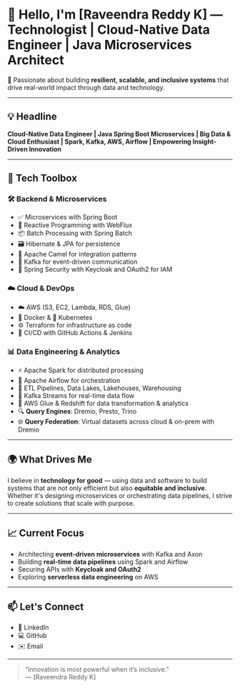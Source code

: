 # 👋 Hello, I'm [Raveendra Reddy K] — Technologist | Cloud-Native Data Engineer | Java Microservices Architect

🚀 Passionate about building **resilient, scalable, and inclusive systems** that drive real-world impact through data and technology.

---

## 💡 Headline

**Cloud-Native Data Engineer | Java Spring Boot Microservices | Big Data & Cloud Enthusiast | Spark, Kafka, AWS, Airflow | Empowering Insight-Driven Innovation**

---

## 🧰 Tech Toolbox

### 🛠️ Backend & Microservices
- ✅ Microservices with Spring Boot
- 🔁 Reactive Programming with WebFlux
- 📦 Batch Processing with Spring Batch
- 🗃️ Hibernate & JPA for persistence
- 🐫 Apache Camel for integration patterns
- 📡 Kafka for event-driven communication
- 🔐 Spring Security with Keycloak and OAuth2 for IAM


### ☁️ Cloud & DevOps
- ☁️ AWS (S3, EC2, Lambda, RDS, Glue)  
- 🐳 Docker & 🧱 Kubernetes  
- ⚙️ Terraform for infrastructure as code  
- 🔄 CI/CD with GitHub Actions & Jenkins  

### 📊 Data Engineering & Analytics
- ⚡ Apache Spark for distributed processing  
- 🛫 Apache Airflow for orchestration  
- 🧪 ETL Pipelines, Data Lakes, Lakehouses, Warehousing  
- 🔄 Kafka Streams for real-time data flow  
- 🧬 AWS Glue & Redshift for data transformation & analytics  
- 🔍 **Query Engines**: Dremio, Presto, Trino  
- 🌐 **Query Federation**: Virtual datasets across cloud & on-prem with Dremio  


---

## 🌍 What Drives Me

I believe in **technology for good** — using data and software to build systems that are not only efficient but also **equitable and inclusive**. Whether it's designing microservices or orchestrating data pipelines, I strive to create solutions that scale with purpose.

---

## 📈 Current Focus

- Architecting **event-driven microservices** with Kafka and Axon
- Building **real-time data pipelines** using Spark and Airflow
- Securing APIs with **Keycloak and OAuth2**
- Exploring **serverless data engineering** on AWS

---

## 📫 Let's Connect

- 💼 LinkedIn
- 💻 GitHub
- ✉️ Email

---

> “Innovation is most powerful when it’s inclusive.”  
> — [Raveendra Reddy K]
